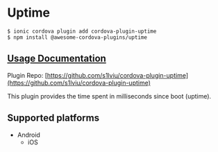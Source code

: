 # Uptime

```
$ ionic cordova plugin add cordova-plugin-uptime
$ npm install @awesome-cordova-plugins/uptime
```

## [Usage Documentation](https://danielsogl.gitbook.io/awesome-cordova-plugins/plugins/uptime/)

Plugin Repo: [https://github.com/s1lviu/cordova-plugin-uptime](https://github.com/s1lviu/cordova-plugin-uptime)

This plugin provides the time spent in milliseconds since boot (uptime).

## Supported platforms

- Android
  - iOS
  


